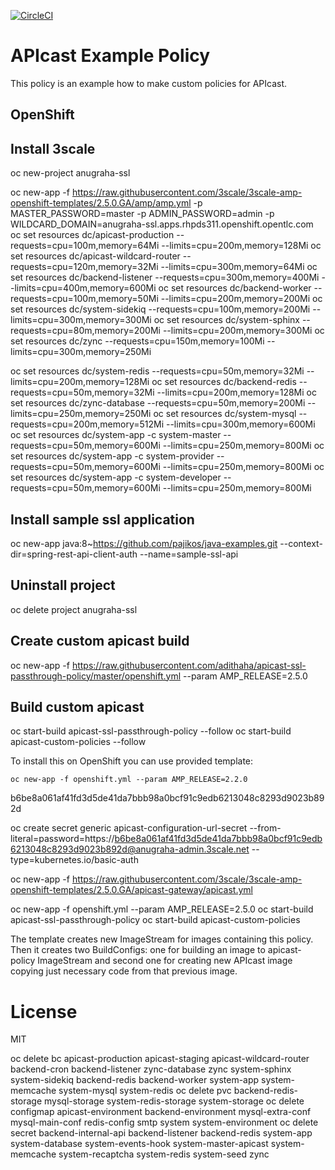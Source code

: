 [![CircleCI](https://circleci.com/gh/3scale/apicast-example-policy.svg?style=svg)](https://circleci.com/gh/3scale/apicast-example-policy)

# APIcast Example Policy

This policy is an example how to make custom policies for APIcast.


## OpenShift




## Install 3scale

oc new-project anugraha-ssl

oc new-app -f https://raw.githubusercontent.com/3scale/3scale-amp-openshift-templates/2.5.0.GA/amp/amp.yml -p MASTER_PASSWORD=master -p ADMIN_PASSWORD=admin -p WILDCARD_DOMAIN=anugraha-ssl.apps.rhpds311.openshift.opentlc.com 
oc set resources dc/apicast-production --requests=cpu=100m,memory=64Mi --limits=cpu=200m,memory=128Mi
oc set resources dc/apicast-wildcard-router --requests=cpu=120m,memory=32Mi --limits=cpu=300m,memory=64Mi
oc set resources dc/backend-listener --requests=cpu=300m,memory=400Mi --limits=cpu=400m,memory=600Mi
oc set resources dc/backend-worker --requests=cpu=100m,memory=50Mi --limits=cpu=200m,memory=200Mi
oc set resources dc/system-sidekiq  --requests=cpu=100m,memory=200Mi --limits=cpu=300m,memory=300Mi
oc set resources dc/system-sphinx --requests=cpu=80m,memory=200Mi --limits=cpu=200m,memory=300Mi
oc set resources dc/zync --requests=cpu=150m,memory=100Mi --limits=cpu=300m,memory=250Mi

oc set resources dc/system-redis --requests=cpu=50m,memory=32Mi --limits=cpu=200m,memory=128Mi
oc set resources dc/backend-redis --requests=cpu=50m,memory=32Mi --limits=cpu=200m,memory=128Mi
oc set resources dc/zync-database --requests=cpu=50m,memory=200Mi --limits=cpu=250m,memory=250Mi
oc set resources dc/system-mysql --requests=cpu=200m,memory=512Mi --limits=cpu=300m,memory=600Mi
oc set resources dc/system-app -c system-master --requests=cpu=50m,memory=600Mi --limits=cpu=250m,memory=800Mi
oc set resources dc/system-app -c system-provider --requests=cpu=50m,memory=600Mi --limits=cpu=250m,memory=800Mi
oc set resources dc/system-app -c system-developer --requests=cpu=50m,memory=600Mi --limits=cpu=250m,memory=800Mi


## Install sample ssl application

oc new-app java:8~https://github.com/pajikos/java-examples.git --context-dir=spring-rest-api-client-auth --name=sample-ssl-api


## Uninstall project

oc delete project anugraha-ssl


## Create custom apicast build

oc new-app -f https://raw.githubusercontent.com/adithaha/apicast-ssl-passthrough-policy/master/openshift.yml --param AMP_RELEASE=2.5.0

## Build custom apicast

oc start-build apicast-ssl-passthrough-policy --follow
oc start-build apicast-custom-policies --follow



To install this on OpenShift you can use provided template:

```shell
oc new-app -f openshift.yml --param AMP_RELEASE=2.2.0
```


b6be8a061af41fd3d5de41da7bbb98a0bcf91c9edb6213048c8293d9023b892d

oc create secret generic apicast-configuration-url-secret --from-literal=password=https://b6be8a061af41fd3d5de41da7bbb98a0bcf91c9edb6213048c8293d9023b892d@anugraha-admin.3scale.net  --type=kubernetes.io/basic-auth

oc new-app -f https://raw.githubusercontent.com/3scale/3scale-amp-openshift-templates/2.5.0.GA/apicast-gateway/apicast.yml

oc new-app -f openshift.yml --param AMP_RELEASE=2.5.0
oc start-build apicast-ssl-passthrough-policy
oc start-build apicast-custom-policies

The template creates new ImageStream for images containing this policy.
Then it creates two BuildConfigs: one for building an image to apicast-policy ImageStream
and second one for creating new APIcast image copying just necessary code from that previous image.


# License

MIT



oc delete bc apicast-production apicast-staging apicast-wildcard-router backend-cron backend-listener zync-database  zync  system-sphinx  system-sidekiq backend-redis backend-worker system-app system-memcache system-mysql system-redis 
oc delete pvc backend-redis-storage mysql-storage system-redis-storage system-storage 
oc delete configmap apicast-environment backend-environment mysql-extra-conf mysql-main-conf redis-config smtp system system-environment
oc delete secret backend-internal-api backend-listener backend-redis system-app system-database  system-events-hook system-master-apicast system-memcache system-recaptcha system-redis system-seed zync  